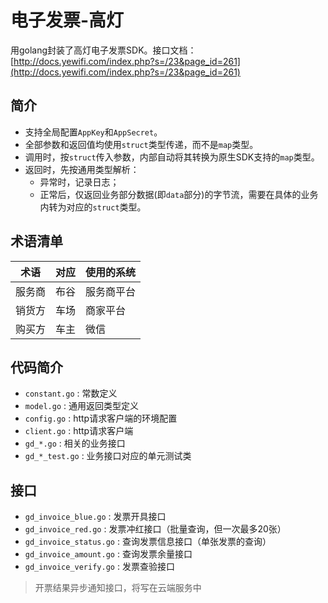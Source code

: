 # 电子发票-高灯

用golang封装了高灯电子发票SDK。接口文档：[http://docs.yewifi.com/index.php?s=/23&page_id=261](http://docs.yewifi.com/index.php?s=/23&page_id=261)

## 简介

* 支持全局配置`AppKey`和`AppSecret`。
* 全部参数和返回值均使用`struct`类型传递，而不是`map`类型。
* 调用时，按`struct`传入参数，内部自动将其转换为原生SDK支持的`map`类型。
* 返回时，先按通用类型解析：
  * 异常时，记录日志；
  * 正常后，仅返回业务部分数据(即`data`部分)的字节流，需要在具体的业务内转为对应的`struct`类型。

## 术语清单

| 术语   | 对应 | 使用的系统 |
| ------ | ---- | ---------- |
| 服务商 | 布谷 | 服务商平台 |
| 销货方 | 车场 | 商家平台   |
| 购买方 | 车主 | 微信       |

## 代码简介

* `constant.go` : 常数定义
* `model.go` : 通用返回类型定义
* `config.go` : http请求客户端的环境配置
* `client.go` : http请求客户端
* `gd_*.go` : 相关的业务接口
* `gd_*_test.go` : 业务接口对应的单元测试类

## 接口

* `gd_invoice_blue.go` : 发票开具接口
* `gd_invoice_red.go` : 发票冲红接口（批量查询，但一次最多20张）
* `gd_invoice_status.go` : 查询发票信息接口（单张发票的查询）
* `gd_invoice_amount.go` : 查询发票余量接口
* `gd_invoice_verify.go` : 发票查验接口

> 开票结果异步通知接口，将写在云端服务中
